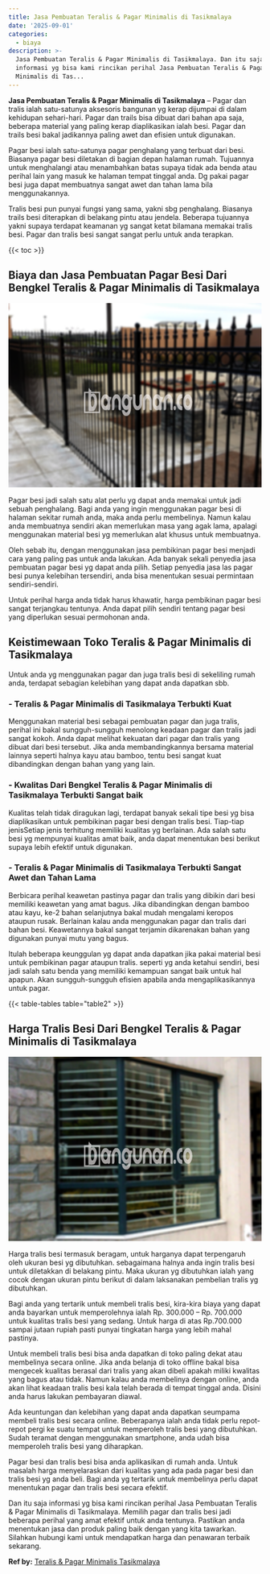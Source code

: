 ```yaml
---
title: Jasa Pembuatan Teralis & Pagar Minimalis di Tasikmalaya
date: '2025-09-01'
categories:
  - biaya
description: >-
  Jasa Pembuatan Teralis & Pagar Minimalis di Tasikmalaya. Dan itu saja
  informasi yg bisa kami rincikan perihal Jasa Pembuatan Teralis & Pagar
  Minimalis di Tas...
---
```


**Jasa Pembuatan Teralis & Pagar Minimalis di Tasikmalaya** – Pagar dan tralis ialah satu-satunya aksesoris bangunan yg kerap dijumpai di dalam kehidupan sehari-hari. Pagar dan trails bisa dibuat dari bahan apa saja, beberapa material yang paling kerap diaplikasikan ialah besi. Pagar dan trails besi bakal jadikannya paling awet dan efisien untuk digunakan.

Pagar besi ialah satu-satunya pagar penghalang yang terbuat dari besi. Biasanya pagar besi diletakan di bagian depan halaman rumah. Tujuannya untuk menghalangi atau menambahkan batas supaya tidak ada benda atau perihal lain yang masuk ke halaman tempat tinggal anda. Dg pakai pagar besi juga dapat membuatnya sangat awet dan tahan lama bila menggunakannya.

Tralis besi pun punyai fungsi yang sama, yakni sbg penghalang. Biasanya trails besi diterapkan di belakang pintu atau jendela. Beberapa tujuannya yakni supaya terdapat keamanan yg sangat ketat bilamana memakai tralis besi. Pagar dan tralis besi sangat sangat perlu untuk anda terapkan.

{{< toc >}}

## Biaya dan Jasa Pembuatan Pagar Besi Dari Bengkel Teralis & Pagar Minimalis di Tasikmalaya

![Jasa Pembuatan Teralis & Pagar Minimalis di Tasikmalaya](/images/pagar-minimalis-murah-06.png)

Pagar besi jadi salah satu alat perlu yg dapat anda memakai untuk jadi sebuah penghalang. Bagi anda yang ingin menggunakan pagar besi di halaman sekitar rumah anda, maka anda perlu membelinya. Namun kalau anda membuatnya sendiri akan memerlukan masa yang agak lama, apalagi menggunakan material besi yg memerlukan alat khusus untuk membuatnya.

Oleh sebab itu, dengan menggunakan jasa pembikinan pagar besi menjadi cara yang paling pas untuk anda lakukan. Ada banyak sekali penyedia jasa pembuatan pagar besi yg dapat anda pilih. Setiap penyedia jasa las pagar besi punya kelebihan tersendiri, anda bisa menentukan sesuai permintaan sendiri-sendiri.

Untuk perihal harga anda tidak harus khawatir, harga pembikinan pagar besi sangat terjangkau tentunya. Anda dapat pilih sendiri tentang pagar besi yang diperlukan sesuai permohonan anda.

## Keistimewaan Toko Teralis & Pagar Minimalis di Tasikmalaya

Untuk anda yg menggunakan pagar dan juga tralis besi di sekeliling rumah anda, terdapat sebagian kelebihan yang dapat anda dapatkan sbb.

### \- Teralis & Pagar Minimalis di Tasikmalaya Terbukti Kuat

Menggunakan material besi sebagai pembuatan pagar dan juga tralis, perihal ini bakal sungguh-sungguh menolong keadaan pagar dan tralis jadi sangat kokoh. Anda dapat melihat kekuatan dari pagar dan tralis yang dibuat dari besi tersebut. Jika anda membandingkannya bersama material lainnya seperti halnya kayu atau bamboo, tentu besi sangat kuat dibandingkan dengan bahan yang yang lain.

### \- Kwalitas Dari Bengkel Teralis & Pagar Minimalis di Tasikmalaya Terbukti Sangat baik

Kualitas telah tidak diragukan lagi, terdapat banyak sekali tipe besi yg bisa diaplikasikan untuk pembikinan pagar besi dengan tralis besi. Tiap-tiap jenisSetiap jenis terhitung memiliki kualitas yg berlainan. Ada salah satu besi yg mempunyai kualitas amat baik, anda dapat menentukan besi berikut supaya lebih efektif untuk digunakan.

### \- Teralis & Pagar Minimalis di Tasikmalaya Terbukti Sangat Awet dan Tahan Lama

Berbicara perihal keawetan pastinya pagar dan tralis yang dibikin dari besi memiliki keawetan yang amat bagus. Jika dibandingkan dengan bamboo atau kayu, ke-2 bahan selanjutnya bakal mudah mengalami keropos ataupun rusak. Berlainan kalau anda menggunakan pagar dan tralis dari bahan besi. Keawetannya bakal sangat terjamin dikarenakan bahan yang digunakan punyai mutu yang bagus.

Itulah beberapa keunggulan yg dapat anda dapatkan jika pakai material besi untuk pembikinan pagar ataupun tralis. seperti yg anda ketahui sendiri, besi jadi salah satu benda yang memiliki kemampuan sangat baik untuk hal apapun. Akan sungguh-sungguh efisien apabila anda mengaplikasikannya untuk pagar.

{{< table-tables table="table2" >}}

## Harga Tralis Besi Dari Bengkel Teralis & Pagar Minimalis di Tasikmalaya

![Jasa Pembuatan Teralis & Pagar Minimalis di Tasikmalaya](/images/teralis-minimalis-murah-08.png)

Harga tralis besi termasuk beragam, untuk harganya dapat terpengaruh oleh ukuran besi yg dibutuhkan. sebagaimana halnya anda ingin tralis besi untuk diletakkan di belakang pintu. Maka ukuran yg dibutuhkan ialah yang cocok dengan ukuran pintu berikut di dalam laksanakan pembelian tralis yg dibutuhkan.

Bagi anda yang tertarik untuk membeli tralis besi, kira-kira biaya yang dapat anda bayarkan untuk memperolehnya ialah Rp. 300.000 – Rp. 700.000 untuk kualitas tralis besi yang sedang. Untuk harga di atas Rp.700.000 sampai jutaan rupiah pasti punyai tingkatan harga yang lebih mahal pastinya.

Untuk membeli tralis besi bisa anda dapatkan di toko paling dekat atau membelinya secara online. Jika anda belanja di toko offline bakal bisa mengecek kualitas berasal dari tralis yang akan dibeli apakah miliki kwalitas yang bagus atau tidak. Namun kalau anda membelinya dengan online, anda akan lihat keadaan tralis besi kala telah berada di tempat tinggal anda. Disini anda harus lakukan pembayaran diawal.

Ada keuntungan dan kelebihan yang dapat anda dapatkan seumpama membeli tralis besi secara online. Beberapanya ialah anda tidak perlu repot-repot pergi ke suatu tempat untuk memperoleh tralis besi yang dibutuhkan. Sudah teramat dengan menggunakan smartphone, anda udah bisa memperoleh tralis besi yang diharapkan.

Pagar besi dan tralis besi bisa anda aplikasikan di rumah anda. Untuk masalah harga menyelaraskan dari kualitas yang ada pada pagar besi dan tralis besi yg anda beli. Bagi anda yg tertarik untuk membelinya perlu dapat menentukan pagar dan tralis besi secara efektif.

Dan itu saja informasi yg bisa kami rincikan perihal Jasa Pembuatan Teralis & Pagar Minimalis di Tasikmalaya. Memilih pagar dan tralis besi jadi beberapa perihal yang amat efektif untuk anda tentunya. Pastikan anda menentukan jasa dan produk paling baik dengan yang kita tawarkan. Silahkan hubungi kami untuk mendapatkan harga dan penawaran terbaik sekarang.

**Ref by:** [Teralis & Pagar Minimalis Tasikmalaya](https://id.wikipedia.org/wiki/Teralis)
